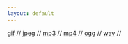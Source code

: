 ```yaml
---
layout: default
---
```

[gif](av/gif.html) // 
[jpeg](av/jpeg.html) //
[mp3](av/mp3.html) //
[mp4](av/mp4.html) //
[ogg](av/ogg.html) //
[wav](av/wav.html) //
